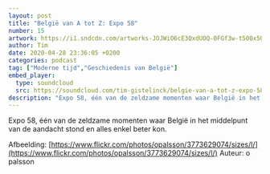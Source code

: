 ```yaml
---
layout: post
title: "België van A tot Z: Expo 58"
number: 15
artwork: https://i1.sndcdn.com/artworks-JOJWiO6cE3QxdUOQ-0FGf3w-t500x500.jpg
author: Tim
date: 2020-04-28 23:36:05 +0200
categories: podcast
tag: ["Moderne tijd","Geschiedenis van België"]
embed_player:
  type: soundcloud
  src: https://soundcloud.com/tim-gistelinck/belgie-van-a-tot-z-expo-58
description: "Expo 58, één van de zeldzame momenten waar België in het middelpunt van de aandacht stond en alles enkel beter kon."
---
```

Expo 58, één van de zeldzame momenten waar België in het middelpunt van de aandacht stond en alles enkel beter kon.

Afbeelding: [https://www.flickr.com/photos/opalsson/3773629074/sizes/l/](https://www.flickr.com/photos/opalsson/3773629074/sizes/l/)
Auteur: o palsson